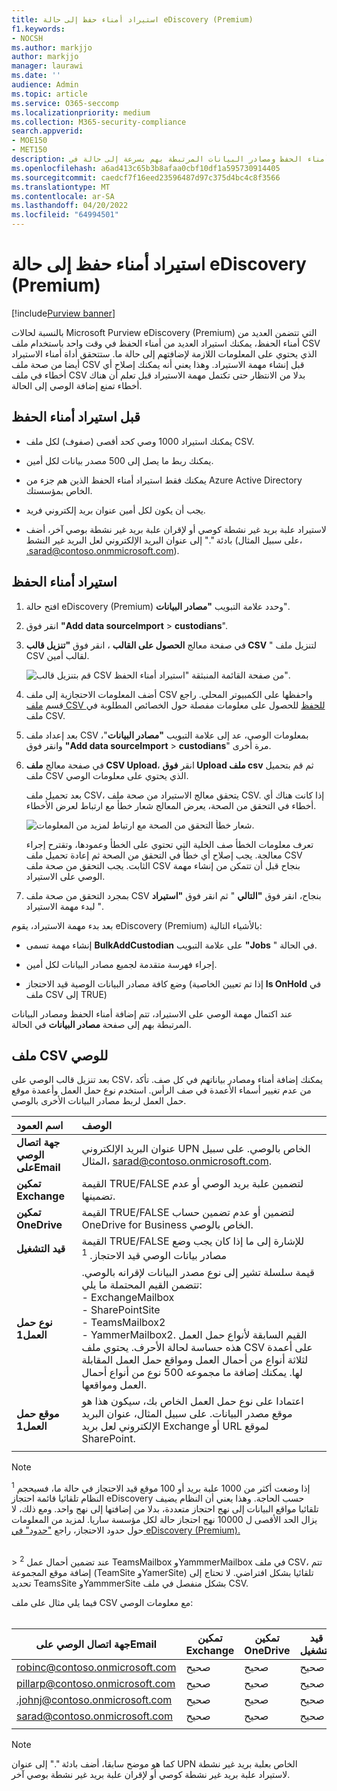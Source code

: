 ```yaml
---
title: استيراد أمناء حفظ إلى حالة eDiscovery (Premium)
f1.keywords:
- NOCSH
ms.author: markjjo
author: markjjo
manager: laurawi
ms.date: ''
audience: Admin
ms.topic: article
ms.service: O365-seccomp
ms.localizationpriority: medium
ms.collection: M365-security-compliance
search.appverid:
- MOE150
- MET150
description: استخدم أداة الاستيراد المجمع لإضافة العديد من أمناء الحفظ ومصادر البيانات المرتبطة بهم بسرعة إلى حالة في Microsoft Purview eDiscovery (Premium).
ms.openlocfilehash: a6ad413c65b3b8afaa0cbf10df1a595730914405
ms.sourcegitcommit: caedcf7f16eed23596487d97c375d4bc4c8f3566
ms.translationtype: MT
ms.contentlocale: ar-SA
ms.lasthandoff: 04/20/2022
ms.locfileid: "64994501"
---
```

# <a name="import-custodians-to-an-ediscovery-premium-case"></a>استيراد أمناء حفظ إلى حالة eDiscovery (Premium)

[!include[Purview banner](../includes/purview-rebrand-banner.md)]

بالنسبة لحالات Microsoft Purview eDiscovery (Premium) التي تتضمن العديد من أمناء الحفظ، يمكنك استيراد العديد من أمناء الحفظ في وقت واحد باستخدام ملف CSV الذي يحتوي على المعلومات اللازمة لإضافتهم إلى حالة ما. ستتحقق أداة أمناء الاستيراد أيضا من صحة ملف CSV قبل إنشاء مهمة الاستيراد. وهذا يعني أنه يمكنك إصلاح أي أخطاء في ملف CSV بدلا من الانتظار حتى تكتمل مهمة الاستيراد قبل تعلم أن هناك أخطاء تمنع إضافة الوصي إلى الحالة.

## <a name="before-you-import-custodians"></a>قبل استيراد أمناء الحفظ

- يمكنك استيراد 1000 وصي كحد أقصى (صفوف) لكل ملف CSV.

- يمكنك ربط ما يصل إلى 500 مصدر بيانات لكل أمين.  

- يمكنك فقط استيراد أمناء الحفظ الذين هم جزء من Azure Active Directory الخاص بمؤسستك.

- يجب أن يكون لكل أمين عنوان بريد إلكتروني فريد.

- لاستيراد علبة بريد غير نشطة كوصي أو لإقران علبة بريد غير نشطة بوصي آخر، أضف بادئة "." إلى عنوان البريد الإلكتروني لعل البريد غير النشط (على سبيل المثال، .sarad@contoso.onmmicrosoft.com).

## <a name="import-custodians"></a>استيراد أمناء الحفظ

1. افتح حالة eDiscovery (Premium) وحدد علامة التبويب **"مصادر البيانات**".

2. انقر فوق **"Add data sourceImport** >  **custodians**".

3. في صفحة معالج **الحصول على القالب** ، انقر فوق **"تنزيل قالب CSV** " لتنزيل ملف CSV لقالب أمين.

   ![قم بتنزيل قالب CSV من صفحة القائمة المنبثقة "استيراد أمناء الحفظ".](../media/ImportCustodians1.png)

4. أضف المعلومات الاحتجازية إلى ملف CSV واحفظها على الكمبيوتر المحلي. راجع قسم [ملف CSV للحفظ](#custodian-csv-file) للحصول على معلومات مفصلة حول الخصائص المطلوبة في ملف CSV.

5. بعد إعداد ملف CSV بمعلومات الوصي، عد إلى علامة التبويب **"مصادر البيانات**"، وانقر فوق **"Add data sourceImport** >  **custodians**" مرة أخرى.

6. في صفحة معالج **ملف CSV Upload**، انقر **فوق Upload ملف csv** ثم قم بتحميل ملف CSV الذي يحتوي على معلومات الوصي.

   بعد تحميل ملف CSV، يتحقق معالج الاستيراد من صحة ملف CSV. إذا كانت هناك أي أخطاء في التحقق من الصحة، يعرض المعالج شعار خطأ مع ارتباط لعرض الأخطاء.

   ![شعار خطأ التحقق من الصحة مع ارتباط لمزيد من المعلومات.](../media/ImportCustodians2.png)

   تعرف معلومات الخطأ صف الخلية التي تحتوي على الخطأ وعمودها، وتقترح إجراء معالجة. يجب إصلاح أي خطأ في التحقق من الصحة ثم إعادة تحميل ملف CSV الثابت. يجب التحقق من صحة ملف CSV بنجاح قبل أن تتمكن من إنشاء مهمة الوصي على الاستيراد.

7. بمجرد التحقق من صحة ملف CSV بنجاح، انقر فوق **"التالي** " ثم انقر فوق **"استيراد** " لبدء مهمة الاستيراد.

بعد بدء مهمة الاستيراد، يقوم eDiscovery (Premium) بالأشياء التالية:

- إنشاء مهمة تسمى **BulkAddCustodian** على علامة التبويب **"Jobs** " في الحالة.

- إجراء فهرسة متقدمة لجميع مصادر البيانات لكل أمين.

- وضع كافة مصادر البيانات الوصية قيد الاحتجاز (إذا تم تعيين الخاصية **Is OnHold** في ملف CSV إلى TRUE)

عند اكتمال مهمة الوصي على الاستيراد، تتم إضافة أمناء الحفظ ومصادر البيانات المرتبطة بهم إلى صفحة **مصادر البيانات** في الحالة.

## <a name="custodian-csv-file"></a>ملف CSV للوصي

بعد تنزيل قالب الوصي على CSV، يمكنك إضافة أمناء ومصادر بياناتهم في كل صف. تأكد من عدم تغيير أسماء الأعمدة في صف الرأس. استخدم نوع حمل العمل وأعمدة موقع حمل العمل لربط مصادر البيانات الأخرى بالوصي.

| اسم العمود|الوصف|
|:------- |:------------------------------------------------------------|
|**جهة اتصال الوصي علىEmail**     |عنوان البريد الإلكتروني UPN الخاص بالوصي. على سبيل المثال، sarad@contoso.onmicrosoft.com.           |
|**تمكين Exchange** | القيمة TRUE/FALSE لتضمين علبة بريد الوصي أو عدم تضمينها.      |
|**تمكين OneDrive** | القيمة TRUE/FALSE لتضمين أو عدم تضمين حساب OneDrive for Business الخاص بالوصي. |
|**قيد التشغيل**        | القيمة TRUE/FALSE للإشارة إلى ما إذا كان يجب وضع مصادر بيانات الوصي قيد الاحتجاز. <sup>1</sup>     |
|**نوع حمل العمل1**         |قيمة سلسلة تشير إلى نوع مصدر البيانات لإقرانه بالوصي. تتضمن القيم المحتملة ما يلي: <br/>- ExchangeMailbox<br/> - SharePointSite<br/>- TeamsMailbox2<sup></sup><br/>- YammerMailbox2.<sup></sup> القيم السابقة لأنواع حمل العمل هذه حساسة لحالة الأحرف. يحتوي ملف CSV على أعمدة لثلاثة أنواع من أحمال العمل ومواقع حمل العمل المقابلة لها. يمكنك إضافة ما مجموعه 500 نوع من أنواع أحمال العمل ومواقعها.|
|**موقع حمل العمل1**     | اعتمادا على نوع حمل العمل الخاص بك، سيكون هذا هو موقع مصدر البيانات. على سبيل المثال، عنوان البريد الإلكتروني لعل بريد Exchange أو URL لموقع SharePoint. |
|||

> [!NOTE]
> <sup>1</sup> إذا وضعت أكثر من 1000 علبة بريد أو 100 موقع قيد الاحتجاز في حالة ما، فسيحجم النظام تلقائيا قائمة احتجاز eDiscovery حسب الحاجة. وهذا يعني أن النظام يضيف تلقائيا مواقع البيانات إلى نهج احتجاز متعددة، بدلا من إضافتها إلى نهج واحد. ومع ذلك، لا يزال الحد الأقصى ل 10000 نهج احتجاز حالة لكل مؤسسة ساريا. لمزيد من المعلومات حول حدود الاحتجاز، راجع ["حدود" في eDiscovery (Premium).](limits-ediscovery20.md#hold-limits)
<br>
> <sup>2</sup> عند تضمين أحمال عمل TeamsMailbox وYammmerMailbox في ملف CSV، تتم إضافة موقع المجموعة (TeamSite وYamerSite) تلقائيا بشكل افتراضي. لا تحتاج إلى تحديد TeamsSite وYammmerSite بشكل منفصل في ملف CSV.

فيما يلي مثال على ملف CSV مع معلومات الوصي:<br/><br/>

|جهة اتصال الوصي علىEmail      | تمكين Exchange | تمكين OneDrive | قيد التشغيل | نوع حمل العمل1 | موقع حمل العمل1             |
| ----------------- | ---------------- | ---------------- | --------- | -------------- | ------------------------------ |
|robinc@contoso.onmicrosoft.com | صحيح             | صحيح             | صحيح      | SharePointSite | https://contoso.sharepoint.com |
|pillarp@contoso.onmicrosoft.com | صحيح             | صحيح             | صحيح      | |  |
|.johnj@contoso.onmicrosoft.com|صحيح|صحيح|صحيح||
|sarad@contoso.onmicrosoft.com|صحيح|صحيح|صحيح|ExchangeMailbox|.saradavis@contoso.onmicrosoft.com
||||||

> [!NOTE]
> كما هو موضح سابقا، أضف بادئة "." إلى عنوان UPN الخاص بعلبة بريد غير نشطة لاستيراد علبة بريد غير نشطة كوصي أو لإقران علبة بريد غير نشطة بوصي آخر.
